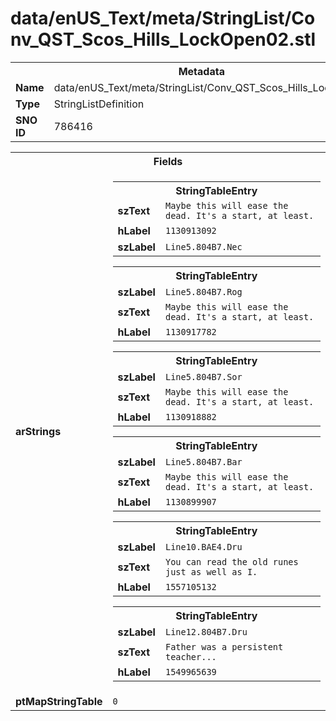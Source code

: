 <h1>data/enUS_Text/meta/StringList/Conv_QST_Scos_Hills_LockOpen02.stl</h1><table><tr><th colspan="100%">Metadata</th></tr><tr><td><b>Name</b></td><td>data/enUS_Text/meta/StringList/Conv_QST_Scos_Hills_LockOpen02.stl</td></tr><tr><td><b>Type</b></td><td>StringListDefinition</td></tr><tr><td><b>SNO ID</b></td><td>786416</td></tr></table>

<table><tr><th colspan="100%">Fields</th></tr><tr><td><b>arStrings</b></td><td><table><tr><th colspan="100%">StringTableEntry</th></tr><tr><td><b>szText</b></td><td><code>Maybe this will ease the dead. It's a start, at least.</code></td></tr><tr><td><b>hLabel</b></td><td><code>1130913092</code></td></tr><tr><td><b>szLabel</b></td><td><code>Line5.804B7.Nec</code></td></tr></table>


<table><tr><th colspan="100%">StringTableEntry</th></tr><tr><td><b>szLabel</b></td><td><code>Line5.804B7.Rog</code></td></tr><tr><td><b>szText</b></td><td><code>Maybe this will ease the dead. It's a start, at least.</code></td></tr><tr><td><b>hLabel</b></td><td><code>1130917782</code></td></tr></table>


<table><tr><th colspan="100%">StringTableEntry</th></tr><tr><td><b>szLabel</b></td><td><code>Line5.804B7.Sor</code></td></tr><tr><td><b>szText</b></td><td><code>Maybe this will ease the dead. It's a start, at least.</code></td></tr><tr><td><b>hLabel</b></td><td><code>1130918882</code></td></tr></table>


<table><tr><th colspan="100%">StringTableEntry</th></tr><tr><td><b>szLabel</b></td><td><code>Line5.804B7.Bar</code></td></tr><tr><td><b>szText</b></td><td><code>Maybe this will ease the dead. It's a start, at least.</code></td></tr><tr><td><b>hLabel</b></td><td><code>1130899907</code></td></tr></table>


<table><tr><th colspan="100%">StringTableEntry</th></tr><tr><td><b>szLabel</b></td><td><code>Line10.BAE4.Dru</code></td></tr><tr><td><b>szText</b></td><td><code>You can read the old runes just as well as I.</code></td></tr><tr><td><b>hLabel</b></td><td><code>1557105132</code></td></tr></table>


<table><tr><th colspan="100%">StringTableEntry</th></tr><tr><td><b>szLabel</b></td><td><code>Line12.804B7.Dru</code></td></tr><tr><td><b>szText</b></td><td><code>Father was a persistent teacher...</code></td></tr><tr><td><b>hLabel</b></td><td><code>1549965639</code></td></tr></table>


</td></tr><tr><td><b>ptMapStringTable</b></td><td><code>0</code></td></tr></table>

